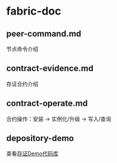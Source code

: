 # fabric-doc

## peer-command.md
节点命令介绍

## contract-evidence.md
存证合约介绍

## contract-operate.md
合约操作：安装 -> 实例化/升级 -> 写入/查询

## depository-demo

查看[存证Demo代码库](https://github.com/PercivalZhang/fabric-doc/tree/master/depository-demo)
